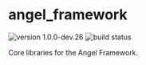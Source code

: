 # angel_framework

![version 1.0.0-dev.26](https://img.shields.io/badge/version-1.0.0--dev.26-red.svg)
![build status](https://travis-ci.org/angel-dart/framework.svg)

Core libraries for the Angel Framework.